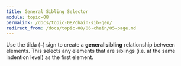 ```yaml
---
title: General Sibling Selector
module: topic-08
permalink: /docs/topic-08/chain-sib-gen/
redirect_from: /docs/topic-08/06-chain/05-page.md
---
```


<div class="divider-heading"></div>

Use the tilda (`~`) sign to create a **general sibling** relationship between elements. This selects any elements that are siblings (i.e. at the same indention level) as the first element.


<div class="codepen-embed">
  <p data-height="600" data-theme-id="30567" data-slug-hash="EwMKLr" data-default-tab="css,result" data-user="Media-Ed-Online" data-embed-version="2" data-pen-title="[Topic-07]  Chaining Selectors, Pt. 5" class="codepen"></p>
</div>

